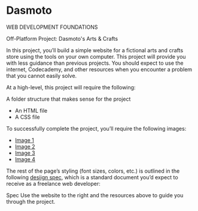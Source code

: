 # Dasmoto

WEB DEVELOPMENT FOUNDATIONS

Off-Platform Project: Dasmoto's Arts & Crafts

In this project, you’ll build a simple website for a fictional arts and crafts store using the tools on your own computer. This project will provide you with less guidance than previous projects. You should expect to use the internet, Codecademy, and other resources when you encounter a problem that you cannot easily solve.

At a high-level, this project will require the following:

A folder structure that makes sense for the project
- An HTML file
- A CSS file

To successfully complete the project, you’ll require the following images:
- [Image 1](https://github.com/alincoln81/Dasmoto/blob/main/assets/images/finnish.jpeg)
- [Image 2](https://github.com/alincoln81/Dasmoto/blob/main/assets/images/frames.jpeg)
- [Image 3](https://github.com/alincoln81/Dasmoto/blob/main/assets/images/hacksaw.jpeg)
- [Image 4](https://github.com/alincoln81/Dasmoto/blob/main/assets/images/pattern.jpeg)

The rest of the page’s styling (font sizes, colors, etc.) is outlined in the following [desiign spec](https://github.com/alincoln81/Dasmoto/blob/main/dasmotos-arts_redline.jpeg), which is a standard document you’d expect to receive as a freelance web developer:

Spec
Use the website to the right and the resources above to guide you through the project.
